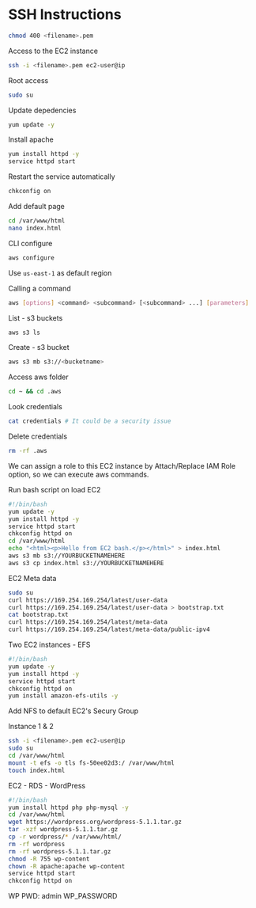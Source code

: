 # SSH Instructions

```bash
chmod 400 <filename>.pem
```

Access to the EC2 instance
```bash
ssh -i <filename>.pem ec2-user@ip
```

Root access
```bash
sudo su
``` 

Update depedencies
```bash
yum update -y
```

Install apache
```bash
yum install httpd -y
service httpd start
```

Restart the service automatically
```bash
chkconfig on
```

Add default page
```bash
cd /var/www/html
nano index.html
```

CLI configure

```bash
aws configure
```

Use `us-east-1` as default region

Calling a command
```bash
aws [options] <command> <subcommand> [<subcommand> ...] [parameters]
```

List - s3 buckets
```bash
aws s3 ls
```

Create - s3 bucket
```bash
aws s3 mb s3://<bucketname>
```

Access aws folder
```bash
cd ~ && cd .aws
```

Look credentials
```bash
cat credentials # It could be a security issue
```

Delete credentials
```bash
rm -rf .aws
```

We can assign a role to this EC2 instance by Attach/Replace IAM Role option, so we can execute aws commands.


Run bash script on load EC2
```bash
#!/bin/bash
yum update -y
yum install httpd -y
service httpd start
chkconfig httpd on
cd /var/www/html
echo "<html><p>Hello from EC2 bash.</p></html>" > index.html
aws s3 mb s3://YOURBUCKETNAMEHERE
aws s3 cp index.html s3://YOURBUCKETNAMEHERE
```

EC2 Meta data
```bash
sudo su
curl https://169.254.169.254/latest/user-data
curl https://169.254.169.254/latest/user-data > bootstrap.txt
cat bootstrap.txt
curl https://169.254.169.254/latest/meta-data
curl https://169.254.169.254/latest/meta-data/public-ipv4
```

Two EC2 instances - EFS
```bash
#!/bin/bash
yum update -y
yum install httpd -y
service httpd start
chkconfig httpd on
yum install amazon-efs-utils -y
```

Add NFS to default EC2's Secury Group 

Instance 1 & 2
```bash
ssh -i <filename>.pem ec2-user@ip
sudo su
cd /var/www/html
mount -t efs -o tls fs-50ee02d3:/ /var/www/html
touch index.html
```

EC2 - RDS - WordPress

```bash
#!/bin/bash
yum install httpd php php-mysql -y
cd /var/www/html
wget https://wordpress.org/wordpress-5.1.1.tar.gz
tar -xzf wordpress-5.1.1.tar.gz
cp -r wordpress/* /var/www/html/
rm -rf wordpress
rm -rf wordpress-5.1.1.tar.gz
chmod -R 755 wp-content
chown -R apache:apache wp-content
service httpd start
chkconfig httpd on
```

WP PWD: admin  WP_PASSWORD
